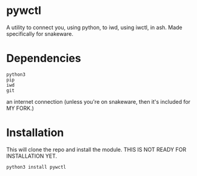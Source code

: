 # pywctl
A utility to connect you, using python, to iwd, using iwctl, in ash. Made specifically for snakeware.

# Dependencies
```
python3
pip
iwd
git
```
an internet connection (unless you're on snakeware, then it's included for MY FORK.)

# Installation
This will clone the repo and install the module. THIS IS NOT READY FOR INSTALLATION YET.
```
python3 install pywctl
```